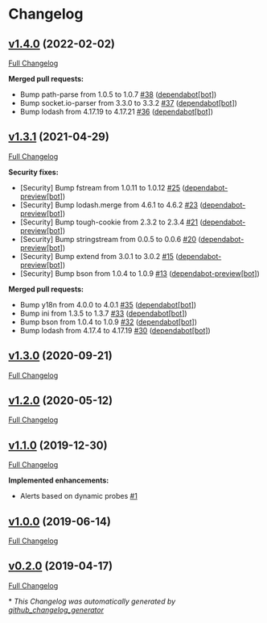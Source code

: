 # Changelog

## [v1.4.0](https://github.com/weacast/weacast-alert/tree/v1.4.0) (2022-02-02)

[Full Changelog](https://github.com/weacast/weacast-alert/compare/v1.3.1...v1.4.0)

**Merged pull requests:**

- Bump path-parse from 1.0.5 to 1.0.7 [\#38](https://github.com/weacast/weacast-alert/pull/38) ([dependabot[bot]](https://github.com/apps/dependabot))
- Bump socket.io-parser from 3.3.0 to 3.3.2 [\#37](https://github.com/weacast/weacast-alert/pull/37) ([dependabot[bot]](https://github.com/apps/dependabot))
- Bump lodash from 4.17.19 to 4.17.21 [\#36](https://github.com/weacast/weacast-alert/pull/36) ([dependabot[bot]](https://github.com/apps/dependabot))

## [v1.3.1](https://github.com/weacast/weacast-alert/tree/v1.3.1) (2021-04-29)

[Full Changelog](https://github.com/weacast/weacast-alert/compare/v1.3.0...v1.3.1)

**Security fixes:**

- \[Security\] Bump fstream from 1.0.11 to 1.0.12 [\#25](https://github.com/weacast/weacast-alert/pull/25) ([dependabot-preview[bot]](https://github.com/apps/dependabot-preview))
- \[Security\] Bump lodash.merge from 4.6.1 to 4.6.2 [\#23](https://github.com/weacast/weacast-alert/pull/23) ([dependabot-preview[bot]](https://github.com/apps/dependabot-preview))
- \[Security\] Bump tough-cookie from 2.3.2 to 2.3.4 [\#21](https://github.com/weacast/weacast-alert/pull/21) ([dependabot-preview[bot]](https://github.com/apps/dependabot-preview))
- \[Security\] Bump stringstream from 0.0.5 to 0.0.6 [\#20](https://github.com/weacast/weacast-alert/pull/20) ([dependabot-preview[bot]](https://github.com/apps/dependabot-preview))
- \[Security\] Bump extend from 3.0.1 to 3.0.2 [\#15](https://github.com/weacast/weacast-alert/pull/15) ([dependabot-preview[bot]](https://github.com/apps/dependabot-preview))
- \[Security\] Bump bson from 1.0.4 to 1.0.9 [\#13](https://github.com/weacast/weacast-alert/pull/13) ([dependabot-preview[bot]](https://github.com/apps/dependabot-preview))

**Merged pull requests:**

- Bump y18n from 4.0.0 to 4.0.1 [\#35](https://github.com/weacast/weacast-alert/pull/35) ([dependabot[bot]](https://github.com/apps/dependabot))
- Bump ini from 1.3.5 to 1.3.7 [\#33](https://github.com/weacast/weacast-alert/pull/33) ([dependabot[bot]](https://github.com/apps/dependabot))
- Bump bson from 1.0.4 to 1.0.9 [\#32](https://github.com/weacast/weacast-alert/pull/32) ([dependabot[bot]](https://github.com/apps/dependabot))
- Bump lodash from 4.17.4 to 4.17.19 [\#30](https://github.com/weacast/weacast-alert/pull/30) ([dependabot[bot]](https://github.com/apps/dependabot))

## [v1.3.0](https://github.com/weacast/weacast-alert/tree/v1.3.0) (2020-09-21)

[Full Changelog](https://github.com/weacast/weacast-alert/compare/v1.2.0...v1.3.0)

## [v1.2.0](https://github.com/weacast/weacast-alert/tree/v1.2.0) (2020-05-12)

[Full Changelog](https://github.com/weacast/weacast-alert/compare/v1.1.0...v1.2.0)

## [v1.1.0](https://github.com/weacast/weacast-alert/tree/v1.1.0) (2019-12-30)

[Full Changelog](https://github.com/weacast/weacast-alert/compare/v1.0.0...v1.1.0)

**Implemented enhancements:**

- Alerts based on dynamic probes [\#1](https://github.com/weacast/weacast-alert/issues/1)

## [v1.0.0](https://github.com/weacast/weacast-alert/tree/v1.0.0) (2019-06-14)

[Full Changelog](https://github.com/weacast/weacast-alert/compare/v0.2.0...v1.0.0)

## [v0.2.0](https://github.com/weacast/weacast-alert/tree/v0.2.0) (2019-04-17)

[Full Changelog](https://github.com/weacast/weacast-alert/compare/1d40b6f92d23d118d2a80414658c67816316b77b...v0.2.0)



\* *This Changelog was automatically generated by [github_changelog_generator](https://github.com/github-changelog-generator/github-changelog-generator)*
